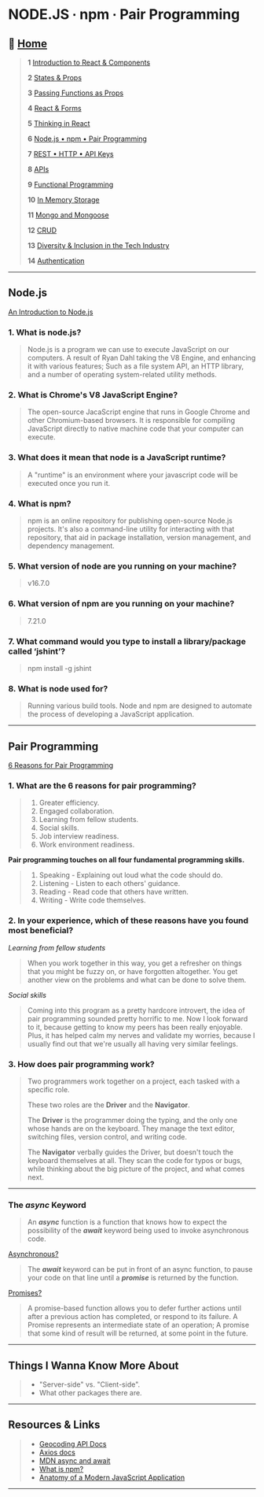 # NODE.JS ∙ npm ∙ Pair Programming

## 🏡 [**Home**](https://mistidinzy.github.io/ReadingNotes/)

> **1** [Introduction to React & Components](/read01.md)
>
> **2** [States & Props](/read02.md)
>
> **3** [Passing Functions as Props](/read03.md)
>
> **4** [React & Forms](/read04.md)
>
> **5** [Thinking in React](/read05.md)
>
> **6** [Node.js • npm • Pair Programming](/read06.md)
>
> **7** [REST • HTTP • API Keys](/read07.md)
>
> **8** [APIs](/read08.md)
>
> **9** [Functional Programming](/read09.md)
>
> **10** [In Memory Storage](/read10.md)
>
> **11** [Mongo and Mongoose](/read11.md)
>
> **12** [CRUD](/read12.md)
>
> **13** [Diversity & Inclusion in the Tech Industry](/read13.md)
>
> **14** [Authentication](/read14.md)

_____

## Node.js

[An Introduction to Node.js](https://www.sitepoint.com/an-introduction-to-node-js/)

### **1. What is node.js?**

> Node.js is a program we can use to execute JavaScript on our computers. A result of Ryan Dahl taking the V8 Engine, and enhancing it with various features; Such as a file system API, an HTTP library, and a number of operating system-related utility methods.

### **2. What is Chrome's V8 JavaScript Engine?**

> The open-source JacaScript engine that runs in Google Chrome and other Chromium-based browsers. It is responsible for compiling JavaScript directly to native machine code that your computer can execute.

### **3. What does it mean that node is a JavaScript runtime?**

> A "runtime" is an environment where your javascript code will be executed once you run it.

### **4. What is npm?**

> npm is an online repository for publishing open-source Node.js projects. It's also a command-line utility for interacting with that repository, that aid in package installation, version management, and dependency management.

### **5. What version of node are you running on your machine?**

> v16.7.0

### **6. What version of npm are you running on your machine?**

> 7.21.0

### **7. What command would you type to install a library/package called ‘jshint’?**

> npm install -g jshint

### **8. What is node used for?**

> Running various build tools. Node and npm are designed to automate the process of developing a JavaScript application.

_____

## Pair Programming

[6 Reasons for Pair Programming](https://www.codefellows.org/blog/6-reasons-for-pair-programming/)

### **1. What are the 6 reasons for pair programming?**

> 1. Greater efficiency.
> 2. Engaged collaboration.
> 3. Learning from fellow students.
> 4. Social skills.
> 5. Job interview readiness.
> 6. Work environment readiness.

**Pair programming touches on all four fundamental programming skills.**

> 1. Speaking - Explaining out loud what the code should do.
> 2. Listening - Listen to each others' guidance.
> 3. Reading - Read code that others have written.
> 4. Writing - Write code themselves.

### **2. In your experience, which of these reasons have you found most beneficial?**

*Learning from fellow students*
>When you work together in this way, you get a refresher on things that you might be fuzzy on, or have forgotten altogether. You get another view on the problems and what can be done to solve them.

*Social skills*
>Coming into this program as a pretty hardcore introvert, the idea of pair programming sounded pretty horrific to me. Now I look forward to it, because getting to know my peers has been really enjoyable. Plus, it has helped calm my nerves and validate my worries, because I usually find out that we're usually all having very similar feelings.

### **3. How does pair programming work?**

> Two programmers work together on a project, each tasked with a specific role.
>
> These two roles are the **Driver** and the **Navigator**.
>
> The **Driver** is the programmer doing the typing, and the only one whose hands are on the keyboard. They manage the text editor, switching files, version control, and writing code.
>
> The **Navigator** verbally guides the Driver, but doesn't touch the keyboard themselves at all. They scan the code for typos or bugs, while thinking about the big picture of the project, and what comes next.

_____

### The ***async*** Keyword

> An ***async*** function is a function that knows how to expect the possibility of the ***await*** keyword being used to invoke asynchronous code. 

[Asynchronous?](https://developer.mozilla.org/en-US/docs/Learn/JavaScript/Asynchronous/Concepts#asynchronous)

> The ***await*** keyword can be put in front of an async function, to pause your code on that line until a ***promise*** is returned by the function.

[Promises?](https://developer.mozilla.org/en-US/docs/Learn/JavaScript/Asynchronous/Promises)

> A promise-based function allows you to defer further actions until after a previous action has completed, or respond to its failure. A Promise represents an intermediate state of an operation; A promise that some kind of result will be returned, at some point in the future.

_____

## Things I Wanna Know More About

> * "Server-side" vs. "Client-side".
> * What other packages there are.

_____

## Resources & Links

> * [Geocoding API Docs](https://locationiq.com/)
> * [Axios docs](https://www.npmjs.com/package/axios)
> * [MDN async and await](https://developer.mozilla.org/en-US/docs/Learn/JavaScript/Asynchronous/Async_await)
> * [What is npm?](https://nodejs.org/en/knowledge/getting-started/npm/what-is-npm/)
> * [Anatomy of a Modern JavaScript Application](https://www.sitepoint.com/anatomy-of-a-modern-javascript-application/)

_____
